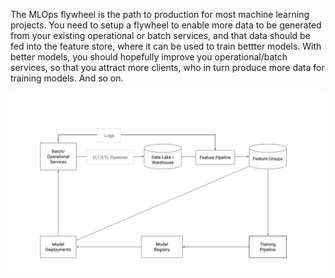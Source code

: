 The MLOps flywheel is the path to production for most machine learning projects.
You need to setup a flywheel to enable more data to be generated from your existing operational or batch services, and that data should be fed into the feature store, where it can be used to train bettter models. With better models, you should hopefully improve you operational/batch services, so that you attract more clients, who in turn produce more data for training models. And so on. 

<img src="/assets/images/concepts/mlops/flywheel.svg">


